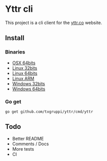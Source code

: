 # Yttr cli

This project is a cli client for the [yttr.co](https://yttr.co) website.

## Install

### Binaries

- [OSX 64bits][dl-darwin-amd64]
- [Linux 32bits][dl-linux-386]
- [Linux 64bits][dl-linux-amd64]
- [Linux ARM][dl-linux-arm]
- [Windows 32bits][dl-windows-386]
- [Windows 64bits][dl-windows-amd64]

### Go get

`go get github.com/txgruppi/yttr/cmd/yttr`

## Todo

- Better README
- Comments / Docs
- More tests
- CI

[dl-darwin-amd64]: https://github.com/txgruppi/yttr/releases/download/2015.05.02.c0a8431/yttr_darwin_amd64.tar.bz2
[dl-linux-386]: https://github.com/txgruppi/yttr/releases/download/2015.05.02.c0a8431/yttr_linux_386.tar.bz2
[dl-linux-amd64]: https://github.com/txgruppi/yttr/releases/download/2015.05.02.c0a8431/yttr_linux_amd64.tar.bz2
[dl-linux-arm]: https://github.com/txgruppi/yttr/releases/download/2015.05.02.c0a8431/yttr_linux_arm.tar.bz2
[dl-windows-386]: https://github.com/txgruppi/yttr/releases/download/2015.05.02.c0a8431/yttr_windows_386.exe.zip
[dl-windows-amd64]: https://github.com/txgruppi/yttr/releases/download/2015.05.02.c0a8431/yttr_windows_amd64.exe.zip
